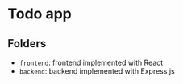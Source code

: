 # Todo app

## Folders

- `frontend`: frontend implemented with React
- `backend`: backend implemented with Express.js
